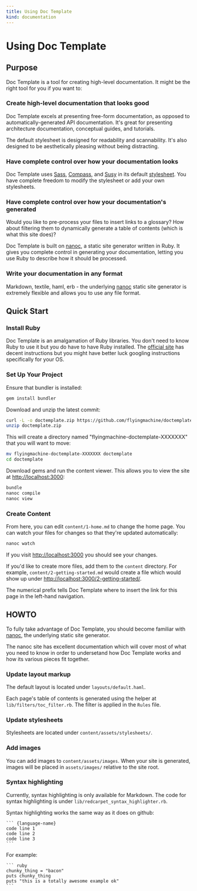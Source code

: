 ```yaml
--- 
title: Using Doc Template
kind: documentation
---
```


# Using Doc Template

## Purpose

Doc Template is a tool for creating high-level documentation. It might
be the right tool for you if you want to:

### Create high-level documentation that looks good

Doc Template excels at presenting free-form documentation, as opposed
to automatically-generated API documentation. It's great for
presenting architecture documentation, conceptual guides, and
tutorials.

The default stylesheet is designed for readability and scannability.
It's also designed to be aesthetically pleasing without being
distracting.

### Have complete control over how your documentation looks

Doc Template uses [Sass](http://sass-lang.com/),
[Compass](http://compass-style.org/), and
[Susy](http://susy.oddbird.net/) in its default
[stylesheet](https://github.com/flyingmachine/doctemplate/blob/master/content/assets/stylesheets/documentation.scss).
You have complete freedom to modify the stylesheet or add your own
stylesheets.

### Have complete control over how your documentation's generated

Would you like to pre-process your files to insert links to a
glossary? How about filtering them to dynamically generate a table of
contents (which is what this site does)?

Doc Template is built on [nanoc](http://nanoc.stoneship.org), a static
site generator written in Ruby. It gives you complete control in
generating your documentation, letting you use Ruby to describe how it
should be processed.

### Write your documentation in any format

Markdown, textile, haml, erb - the underlying
[nanoc](http://nanoc.stoneship.org) static site generator is extremely
flexible and allows you to use any file format.

## Quick Start

### Install Ruby

Doc Template is an amalgamation of Ruby libraries. You don't need to
know Ruby to use it but you do have to have Ruby installed. The
[official site](http://www.ruby-lang.org/en/downloads/) has decent
instructions but you might have better luck googling instructions
specifically for your OS.

### Set Up Your Project

Ensure that bundler is installed:

``` bash
gem install bundler
```

Download and unzip the latest commit:

``` bash
curl -L -o doctemplate.zip https://github.com/flyingmachine/doctemplate/zipball/master
unzip doctemplate.zip
```

This will create a directory named "flyingmachine-doctemplate-XXXXXXX"
that you will want to move:

``` bash
mv flyingmachine-doctemplate-XXXXXXX doctemplate
cd doctemplate
```

Download gems and run the content viewer. This allows you to view the
site at [http://localhost:3000](http://localhost:3000):

``` bash
bundle
nanoc compile
nanoc view
```

### Create Content

From here, you can edit `content/1-home.md` to change the home page. You
can watch your files for changes so that they're updated automatically:

``` bash
nanoc watch
```

If you visit [http://localhost:3000](http://localhost:3000) you should see your changes.

If you'd like to create more files, add them to the `content`
directory. For example, `content/2-getting-started.md` would create a file
which would show up under
[http://localhost:3000/2-getting-started/](http://localhost:3000/2-getting-started/).

The numerical prefix tells Doc Template where to insert the link for
this page in the left-hand navigation.

## HOWTO

To fully take advantage of Doc Template, you should become familiar
with [nanoc](http://nanoc.stoneship.org/docs/), the underlying static site
generator.

The nanoc site has excellent documentation which will cover most of
what you need to know in order to undersetand how Doc Template works
and how its various pieces fit together.

### Update layout markup

The default layout is located under `layouts/default.haml`.

Each page's table of contents is generated using the helper at
`lib/filters/toc_filter.rb`. The filter is applied in the `Rules` file.

### Update stylesheets

Stylesheets are located under `content/assets/stylesheets/`.

### Add images

You can add images to `content/assets/images`. When your site is
generated, images will be placed in `assets/images/` relative to the
site root.

### Syntax highlighting

Currently, syntax highlighting is only available for Markdown. The
code for syntax highlighting is under
`lib/redcarpet_syntax_highlighter.rb`.

Syntax highlighting works the same way as it does on github:

    ``` {language-name}
    code line 1
    code line 2
    code line 3
    ```

For example:

    ``` ruby
    chunky_thing = "bacon"
    puts chunky_thing
    puts "this is a totally awesome example ok"
    ```
